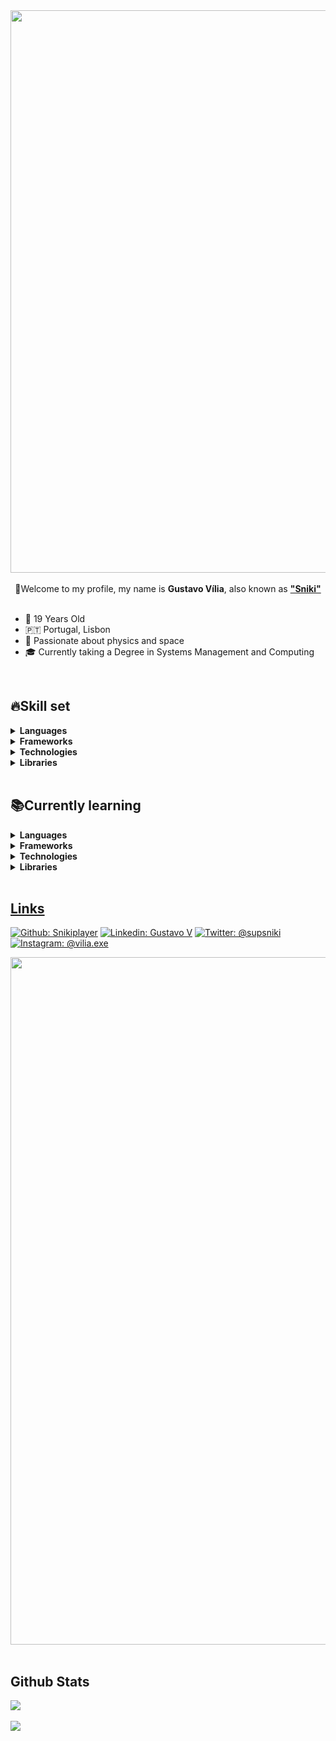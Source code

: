 
<div align="center">
<img src="https://media.discordapp.net/attachments/572923736760516609/1226957217580974200/SnikiBanner.png" align="center" height="" width="900" />
</div>

</br>

<div align="center" >👋Welcome to my profile, my name is <strong>Gustavo Vília</strong>, also known as <strong><a href="https://github.com/SnikiPlayer">"Sniki"</a></strong></div>

</br>

- 🎉 19 Years Old
- 🇵🇹  Portugal, Lisbon
- 🚀 Passionate about physics and space
- 🎓 Currently taking a Degree in Systems Management and Computing 

</br>

## 🔥Skill set
<details>
  <summary><strong>Languages</strong></summary><blockquote>
      <li>📙Java</li>
      <li>🤖Android (Java)</li>
      <li>📗Javascript</li>
      <li>🐍Python</li>
      <li>🐘PHP</li>
      <li>📖SQL</li>
    
</details>
<details>
  <summary><strong>Frameworks</strong></summary><blockquote>
    <li>📗Express.js</li>
    <li>📔Bootstrap</li> 
</details>
<details>
  <summary><strong>Technologies</strong></summary><blockquote>
    <li>🪢Node.js</li>
</details>
<details>
  <summary><strong>Libraries</strong></summary><blockquote>
    <li>💠React</li>
    <li>📒 jQuery</li>
</details>

</br>

## 📚Currently learning
<details>
  <summary><strong>Languages</strong></summary><blockquote>
      <li>📘Typescript</li>
      <li>🤠C</li>
</details>
<details>
  <summary><strong>Frameworks</strong></summary><blockquote>
    <li>💀 None at the moment</li>
</details>
<details>
  <summary><strong>Technologies</strong></summary><blockquote>
    <li>🦺 Git</li>
</details>
<details>
  <summary><strong>Libraries</strong></summary><blockquote>
    <li>💠React (Still improving)</li>
</details>
    
</br>

<div align="center">
  <a href="https://github.com/SnikiPlayer">
</div>

## Links
[![Github: Snikiplayer](https://img.shields.io/badge/-Sniki-lightgrey?style=flatsquare&logo=Github&logoColor=white)](https://github.com/SnikiPlayer)
[![Linkedin: Gustavo V](https://img.shields.io/badge/-Gustavo-blue?style=flatsquare&logo=Linkedin&logoColor=white)](https://www.linkedin.com/in/gustavo-v%C3%ADlia-0246a123b/)
[![Twitter: @supsniki](https://img.shields.io/badge/-@supsniki-informational?style=flatsquare&logo=Twitter&logoColor=white)](https://twitter.com/supsniki)
[![Instagram: @vilia.exe](https://img.shields.io/badge/-@vilia.exe-ff69b4?style=flatsquare&logo=Instagram&logoColor=white)](https://www.instagram.com/vilia.exe/)
<div align="center">
<img src="https://media.discordapp.net/attachments/572923736760516609/1226957217920454716/SnikiBannerName.png" align="center" height="" width="1100" />
</div>
</br>

## Github Stats
<div align="left">
<img src="https://komarev.com/ghpvc/?username=snikiplayer&&style=flat-square" align="center" />
</div>

</br>

<div align="left"><img src="https://github-readme-stats.vercel.app/api?username=snikiplayer&show_icons=true&count_private=true&hide_border=true" align="center" /></div>  

